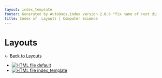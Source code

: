 ```yaml
---
layout: index_template
footer: Generated by AutoDocs.index version 2.0.6 "fix name of root directory" ⓒ Starwort, 2020
title: Index of  Layouts | Computer Science
---
```


#  Layouts

← [Back to  Layouts](..)

- [![HTML file](https://img.icons8.com/windows/512/4a90e2/regular-document.png) default](_layouts/default.html)
- [![HTML file](https://img.icons8.com/windows/512/4a90e2/regular-document.png) index_template](_layouts/index_template.html)

